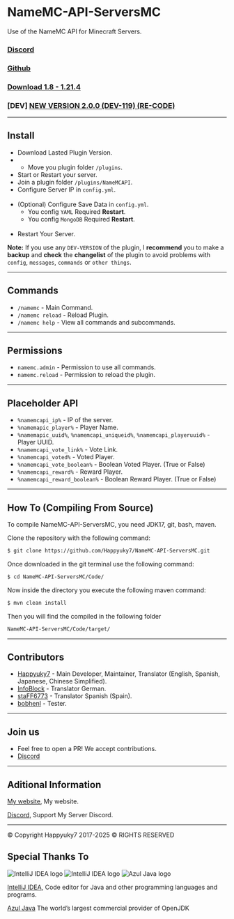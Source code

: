 # NameMC-API-ServersMC

Use of the NameMC API for Minecraft Servers.

### [Discord](https://discord.gg/3EebYUyeUX)
### [Github](https://github.com/Happyuky7/NameMC-API-ServersMC/)
### [Download 1.8 - 1.21.4](https://github.com/Happyuky7/NameMC-API-ServersMC/releases)

### [DEV] [NEW VERSION 2.0.0 (DEV-119) (RE-CODE)](https://github.com/Happyuky7/NameMC-API-ServersMC/releases/tag/2.0.0-DEV-119)

---

## Install 

- Download Lasted Plugin Version.
- - Move you plugin folder `/plugins`.
- Start or Restart your server.
- Join a plugin folder `/plugins/NameMCAPI`.
- Configure Server IP in `config.yml`.
<br></br>
- (Optional) Configure Save Data in `config.yml`.
  - You config `YAML` Required **Restart**.
  - You config `MongoDB` Required **Restart**.
<br></br>
- Restart Your Server.

**Note:** If you use any `DEV-VERSION` of the plugin, 
I **recommend** you to make a **backup** and **check** the **changelist** of 
the plugin to avoid problems with `config`, `messages`, `commands` or `other things`.

---

## Commands

- `/namemc` - Main Command.
- `/namemc reload` - Reload Plugin.
- `/namemc help` - View all commands and subcommands.

---

## Permissions

- `namemc.admin` - Permission to use all commands.
- `namemc.reload` - Permission to reload the plugin.

---

## Placeholder API

- `%namemcapi_ip%` - IP of the server.
- `%namemapic_player%` - Player Name.
- `%namemapic_uuid%`, `%namemcapi_uniqueid%`, `%namemcapi_playeruuid%` - Player UUID.
- `%namemcapi_vote_link%` - Vote Link.
- `%namemcapi_voted%` - Voted Player.
- `%namemcapi_vote_boolean%` - Boolean Voted Player. (True or False)
- `%namemcapi_reward%` - Reward Player.
- `%namemcapi_reward_boolean%` - Boolean Reward Player. (True or False)

---

## How To (Compiling From Source)

To compile NameMC-API-ServersMC, you need JDK17, git, bash, maven.

Clone the repository with the following command:
```bash
$ git clone https://github.com/Happyuky7/NameMC-API-ServersMC.git
```

Once downloaded in the git terminal use the following command:

```bash
$ cd NameMC-API-ServersMC/Code/
```

Now inside the directory you execute the following maven command:

```bash
$ mvn clean install
```

Then you will find the compiled in the following folder

```bash
NameMC-API-ServersMC/Code/target/
```

---

## Contributors

- [Happyuky7](https://github.com/Happyuky7) - Main Developer, Maintainer, Translator (English, Spanish, Japanese, Chinese Simplified).
- [InfoBlock](https://github.com/InfoBlock) - Translator German.
- [staFF6773](https://github.com/staFF6773) - Translator Spanish (Spain).
- [bobhenl](https://github.com/bobhenl) - Tester.

---

## Join us

* Feel free to open a PR! We accept contributions.
* [Discord](https://discord.gg/3EebYUyeUX)

---

## Aditional Information

[My website](https://happy7.xyz), My website.

[Discord](https://discord.gg/3EebYUyeUX), Support My Server Discord.


---

© Copyright Happyuky7 2017-2025 ©
RIGHTS RESERVED

## Special Thanks To

![IntelliJ IDEA logo](https://resources.jetbrains.com/storage/products/company/brand/logos/IntelliJ_IDEA_icon.png?size=100px)
![IntelliJ IDEA logo](https://resources.jetbrains.com/storage/products/company/brand/logos/IntelliJ_IDEA.png)
![Azul Java logo](https://www.azul.com/wp-content/themes/azul/dist/img/logo.svg)

[IntelliJ IDEA](https://www.jetbrains.com/idea/), Code editor for Java and other programming languages and programs.

[Azul Java](https://www.azul.com/) The world’s largest commercial provider of OpenJDK
